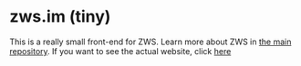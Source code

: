 # zws.im (tiny)

This is a really small front-end for ZWS.
Learn more about ZWS in [the main repository](https://github.com/zws-im/zws).
If you want to see the actual website, click [here](https://github.com/zws-im/website)
